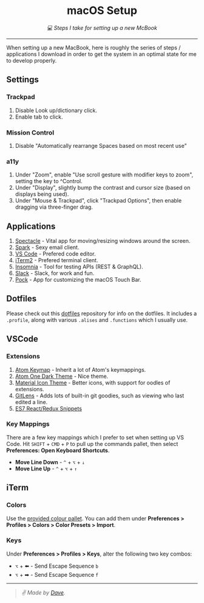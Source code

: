 <div align="center" margin="0 auto 20px">
    <h1>macOS Setup</h1>
    <p style="font-style: italic;">💻 Steps I take for setting up a new McBook</p>
</div>

---

When setting up a new MacBook, here is roughly the series of steps / applications I download in order to get the system in an optimal state for me to develop properly.


## Settings

### Trackpad

1. Disable Look up/dictionary click.
1. Enable tab to click.

### Mission Control

1. Disable "Automatically rearrange Spaces based on most recent use"

### a11y

1. Under "Zoom", enable "Use scroll gesture with modifier keys to zoom", setting the key to ^Control.
1. Under "Display", slightly bump the contrast and cursor size (based on displays being used).
1. Under "Mouse & Trackpad", click "Trackpad Options", then enable dragging via three-finger drag.


## Applications

1. [Spectacle](https://www.spectacleapp.com/) - Vital app for moving/resizing windows around the screen.
1. [Spark](https://sparkmailapp.com/) - Sexy email client.
1. [VS Code](https://code.visualstudio.com/download) - Prefered code editor.
1. [iTerm2](https://iterm2.com/) - Prefered terminal client.
1. [Insomnia](https://insomnia.rest/) - Tool for testing APIs (REST & GraphQL).
1. [Slack](https://slack.com/downloads/mac) - Slack, for work and fun.
1. [Pock](https://pock.dev/) - App for customizing the macOS Touch Bar.


## Dotfiles

Please check out this [dotfiles](https://github.com/himynameisdave/dotfiles) repository for info on the dotfiles. It includes a `.profile`, along with various `.alises` and `.functions` which I usually use.


## VSCode

### Extensions

1. [Atom Keymap](https://github.com/Microsoft/vscode-atom-keybindings) - Inherit a lot of Atom's keymappings.
1. [Atom One Dark Theme](https://github.com/akamud/vscode-theme-onedark) - Nice theme.
1. [Material Icon Theme](https://github.com/PKief/vscode-material-icon-theme) - Better icons, with support for oodles of extensions.
1. [GitLens](https://github.com/eamodio/vscode-gitlens) - Adds lots of built-in git goodies, such as viewing who last edited a line.
1. [ES7 React/Redux Snippets](https://github.com/dsznajder/vscode-es7-javascript-react-snippets)

### Key Mappings

There are a few key mappings which I prefer to set when setting up VS Code. Hit `SHIFT` + `CMD` + `P` to pull up the commands pallet, then select **Preferences: Open Keyboard Shortcuts**.

- **Move Line Down** - `^` + `⌥` + `↓`
- **Move Line Up** - `^` + `⌥` + `↑`


## iTerm

### Colors

Use the [provided colour pallet](https://github.com/himynameisdave/macos-setup/blob/master/himynameisdave.itermcolors). You can add them under **Preferences > Profiles > Colors > Color Presets > Import**.

### Keys

Under **Preferences > Profiles > Keys**, alter the following two key combos:

- `⌥` + ⬅️ - Send Escape Sequence `b`
- `⌥` + ➡ - Send Escape Sequence `f`

---

> _✌️ Made by [Dave](http://himynameisdave.com)._
